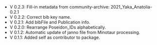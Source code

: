 - V 0.2.3: Fill-in metadata from community-archive: 2021_Yaka_Anatolia-0.2.1
- V 0.2.2: Correct bib key name.
- V 0.2.1: Add bibFile and Publication info.
- V 0.2.0: Rearrange Poseidon_IDs alphabetically.
- V 0.1.2: Automatic update of janno file from Minotaur processing.
- V 0.1.1: Added self as contributor to package.
